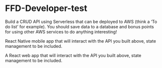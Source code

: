 # FFD-Developer-test

Build a CRUD API using Serverless that can be deployed to AWS (think a ‘To do list’ for example). You should save data to a database and bonus points for using other AWS services to do anything interesting!

React Native mobile app that will interact with the API you built above, state management to be included. 

A React web app that will interact with the API you built above, state management to be included. 
